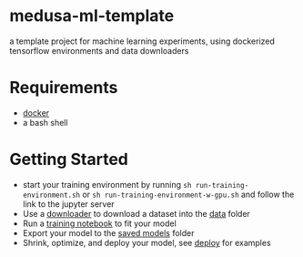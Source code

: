# medusa-ml-template

a template project for machine learning experiments, using dockerized tensorflow environments and data downloaders

# Requirements

* [docker](https://www.docker.com/)
* a bash shell

# Getting Started

* start your training environment by running ```sh run-training-environment.sh``` or ```sh run-training-environment-w-gpu.sh``` and follow the link to the jupyter server
* Use a [downloader](./downloader/) to download a dataset into the [data](./data/) folder
* Run a [training notebook](./training_notebooks) to fit your model
* Export your model to the [saved models](./saved_models) folder
* Shrink, optimize, and deploy your model, see [deploy](./deploy) for examples 
